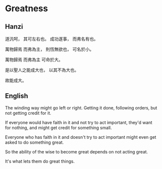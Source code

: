 # Greatness

## Hanzi

道汎呵，
其可左右也。
成功遂事，
而弗名有也。

萬物歸焉
而弗為主，
則恆無欲也，
可名於小。

萬物歸焉
而弗為主
可命於大。

是以聖人之能成大也，
以其不為大也。

故能成大。

## English

The winding way
might go left or right.
Getting it done, following orders,
but not getting credit for it.

If everyone would have faith in it
and not try to act important,
they'd want for nothing,
and might get credit for something small.

Everyone who has faith in it
and doesn't try to act important
might even get asked to do something great.

So the ability of the wise to become great
depends on not acting great.

It's what lets them do great things.
